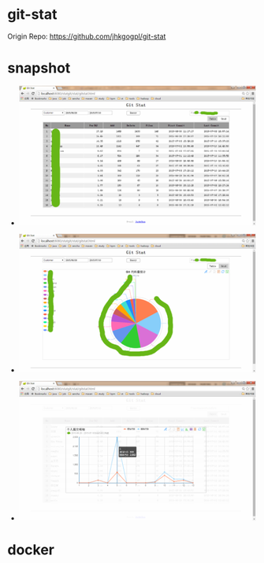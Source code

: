 # git-stat

Origin Repo: https://github.com/jhkgogpl/git-stat

# snapshot

- ![](/docs/git-stat-1.png)

- ![](/docs/git-stat-2.png)

- ![](/docs/git-stat-3.png)

# docker

